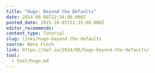 ```yaml
---
title: "Hugo: Beyond the Defaults"
date: 2014-08-08T22:34:00.000Z
posted_date: 2015-10-05T22:35:00.000Z
editor_recommends:
content_type: Tutorial
slug: links/hugo-beyond-the-defaults
source: Nate Finch
link: https://npf.io/2014/08/hugo-beyond-the-defaults/
tool:
  - tool/hugo.md
---
```





